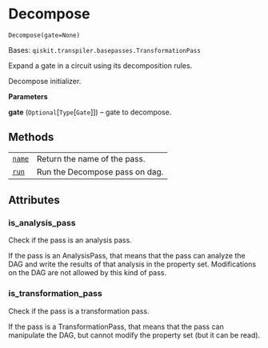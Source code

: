 # Decompose

<span id="undefined" />

`Decompose(gate=None)`

Bases: `qiskit.transpiler.basepasses.TransformationPass`

Expand a gate in a circuit using its decomposition rules.

Decompose initializer.

**Parameters**

**gate** (`Optional`\[`Type`\[`Gate`]]) – gate to decompose.

## Methods

|                                                                                                                                     |                                |
| ----------------------------------------------------------------------------------------------------------------------------------- | ------------------------------ |
| [`name`](qiskit.transpiler.passes.Decompose.name#qiskit.transpiler.passes.Decompose.name "qiskit.transpiler.passes.Decompose.name") | Return the name of the pass.   |
| [`run`](qiskit.transpiler.passes.Decompose.run#qiskit.transpiler.passes.Decompose.run "qiskit.transpiler.passes.Decompose.run")     | Run the Decompose pass on dag. |

## Attributes

<span id="undefined" />

### is\_analysis\_pass

Check if the pass is an analysis pass.

If the pass is an AnalysisPass, that means that the pass can analyze the DAG and write the results of that analysis in the property set. Modifications on the DAG are not allowed by this kind of pass.

<span id="undefined" />

### is\_transformation\_pass

Check if the pass is a transformation pass.

If the pass is a TransformationPass, that means that the pass can manipulate the DAG, but cannot modify the property set (but it can be read).
